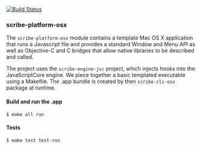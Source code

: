 [![Build Status](https://travis-ci.org/scribe-src/scribe-platform-osx.svg)](https://travis-ci.org/scribe-src/scribe-platform-osx)

### scribe-platform-osx

The `scribe-platform-osx` module contains a template Mac OS X application that runs a Javascript file and provides a standard Window and Menu API as well as Objective-C and C bridges that allow native libraries to be described and called.

The project uses the `scribe-engine-jsc` project, which injects hooks into the JavaScriptCore engine. We piece together a basic templated executable using a Makefile. The .app bundle is created by then `scribe-cli-osx` package at runtime.

#### Build and run the .app

    $ make all run

#### Tests

    $ make test test-run
